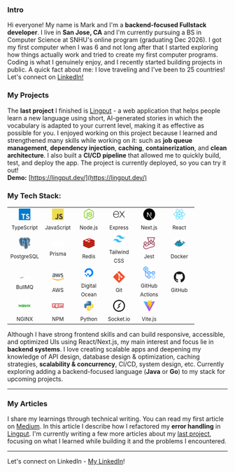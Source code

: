 ### Intro

Hi everyone! My name is Mark and I'm a **backend-focused Fullstack developer**. I live in **San Jose, CA** and I'm currently pursuing a BS in Computer Science at SNHU's online program (graduating Dec 2026). I got my first computer when I was 6 and not long after that I started exploring how things actually work and tried to create my first computer programs. Coding is what I genuinely enjoy, and I recently started building projects in public. A quick fact about me: I love traveling and I've been to 25 countries! Let's connect on [LinkedIn!](https://www.linkedin.com/in/markmdev/)

### My Projects

The **last project** I finished is [Lingput](https://github.com/mark-mdev/lingput) - a web application that helps people learn a new language using short, AI-generated stories in which the vocabulary is adapted to your current level, making it as effective as possible for you. I enjoyed working on this project because I learned and strengthened many skills while working on it: such as **job queue management**, **dependency injection**, **caching**, **containerization**, and **clean architecture**. I also built a **CI/CD pipeline** that allowed me to quickly build, test, and deploy the app. The project is currently deployed, so you can try it out!  
**Demo:** [https://lingput.dev/](https://lingput.dev/)

### My Tech Stack:

<table align="center">
  <tr>
    <td align="center" width="55">
      <img src="./docs/TypeScript.png" alt="TypeScript" title="TypeScript" width="27"/><br/><sub>TypeScript</sub>
    </td>
    <td align="center" width="55">
      <img src="./docs/JavaScript.png" alt="JavaScript" title="JavaScript" width="27"/><br/><sub>JavaScript</sub>
    </td>
    <td align="center" width="55">
      <img src="./docs/Node.js.png" alt="Node.js" title="Node.js" width="27"/><br/><sub>Node.js</sub>
    </td>
    <td align="center" width="55">
      <img src="./docs/Express.png" alt="Express" title="Express" width="27"/><br/><sub>Express</sub>
    </td>
    <td align="center" width="55">
      <img src="./docs/Next.js.png" alt="Next.js" title="Next.js" width="27"/><br/><sub>Next.js</sub>
    </td>
    <td align="center" width="55">
      <img src="./docs/React.png" alt="React" title="React" width="27"/><br/><sub>React</sub>
    </td>
  </tr>
  <tr>
    <td align="center" width="55">
      <img src="./docs/PostgresSQL.png" alt="PostgreSQL" title="PostgreSQL" width="27"/><br/><sub>PostgreSQL</sub>
    </td>
    <td align="center" width="55">
      <img src="./docs/prisma.svg" alt="Prisma" title="Prisma" width="27"/><br/><sub>Prisma</sub>
    </td>
    <td align="center" width="55">
      <img src="./docs/Redis.png" alt="Redis" title="Redis" width="27"/><br/><sub>Redis</sub>
    </td>
    <td align="center" width="55">
      <img src="./docs/Tailwind%20CSS.png" alt="Tailwind CSS" title="Tailwind CSS" width="27"/><br/><sub>Tailwind CSS</sub>
    </td>
    <td align="center" width="55">
      <img src="./docs/Jest.png" alt="Jest" title="Jest" width="27"/><br/><sub>Jest</sub>
    </td>
    <td align="center" width="55">
      <img src="./docs/Docker.png" alt="Docker" title="Docker" width="27"/><br/><sub>Docker</sub>
    </td>
  </tr>
  <tr>
    <td align="center" width="55">
      <img src="./docs/bullmq-logo.png" alt="BullMQ" title="BullMQ" width="27"/><br/><sub>BullMQ</sub>
    </td>
    <td align="center" width="55">
      <img src="./docs/AWS.png" alt="AWS" title="AWS" width="27"/><br/><sub>AWS</sub>
    </td>
    <td align="center" width="55">
      <img src="./docs/Digital%20Ocean.png" alt="Digital Ocean" title="Digital Ocean" width="27"/><br/><sub>Digital Ocean</sub>
    </td>
    <td align="center" width="55">
      <img src="./docs/Git.png" alt="Git" title="Git" width="27"/><br/><sub>Git</sub>
    </td>
    <td align="center" width="55">
      <img src="./docs/GitHub%20Actions.png" alt="GitHub Actions" title="GitHub Actions" width="27"/><br/><sub>GitHub Actions</sub>
    </td>
    <td align="center" width="55">
      <img src="./docs/GitHub.png" alt="GitHub" title="GitHub" width="27"/><br/><sub>GitHub</sub>
    </td>
  </tr>
  <tr>
    <td align="center" width="55">
      <img src="./docs/NGINX.png" alt="NGINX" title="NGINX" width="27"/><br/><sub>NGINX</sub>
    </td>
    <td align="center" width="55">
      <img src="./docs/NPM.png" alt="NPM" title="NPM" width="27"/><br/><sub>NPM</sub>
    </td>
    <td align="center" width="55">
      <img src="./docs/Python.png" alt="Python" title="Python" width="27"/><br/><sub>Python</sub>
    </td>
    <td align="center" width="55">
      <img src="./docs/Socket.io.png" alt="Socket.io" title="Socket.io" width="27"/><br/><sub>Socket.io</sub>
    </td>
    <td align="center" width="55">
      <img src="./docs/Vite.js.png" alt="Vite.js" title="Vite.js" width="27"/><br/><sub>Vite.js</sub>
    </td>
  </tr>
</table>

Although I have strong frontend skills and can build responsive, accessible, and optimized UIs using React/Next.js, my main interest and focus lie in **backend systems**. I love creating scalable apps and deepening my knowledge of API design, database design & optimization, caching strategies, **scalability & concurrency**, CI/CD, system design, etc. Currently exploring adding a backend-focused language (**Java** or **Go**) to my stack for upcoming projects.

---

### My Articles

I share my learnings through technical writing. You can read my first article on [Medium](https://medium.com/@markmdev/stop-writing-brittle-if-else-error-handlers-in-node-js-db29c0d3c64c). In this article I describe how I refactored my **error handling** in [Lingput](#my-projects). I'm currently writing a few more articles about my [last project](#my-projects), focusing on what I learned while building it and the problems I encountered.

---

Let's connect on LinkedIn - [My LinkedIn](https://www.linkedin.com/in/markmdev/)!

